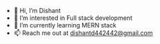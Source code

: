 - 👋 Hi, I’m Dishant 
- 👀 I’m interested in Full stack development
- 🌱 I’m currently learning MERN stack
- 📫 Reach me out at dishantd442442@gmail.com


<!---
dishant440/dishant440 is a ✨ special ✨ repository because its `README.md` (this file) appears on your GitHub profile.
You can click the Preview link to take a look at your changes.
--->

